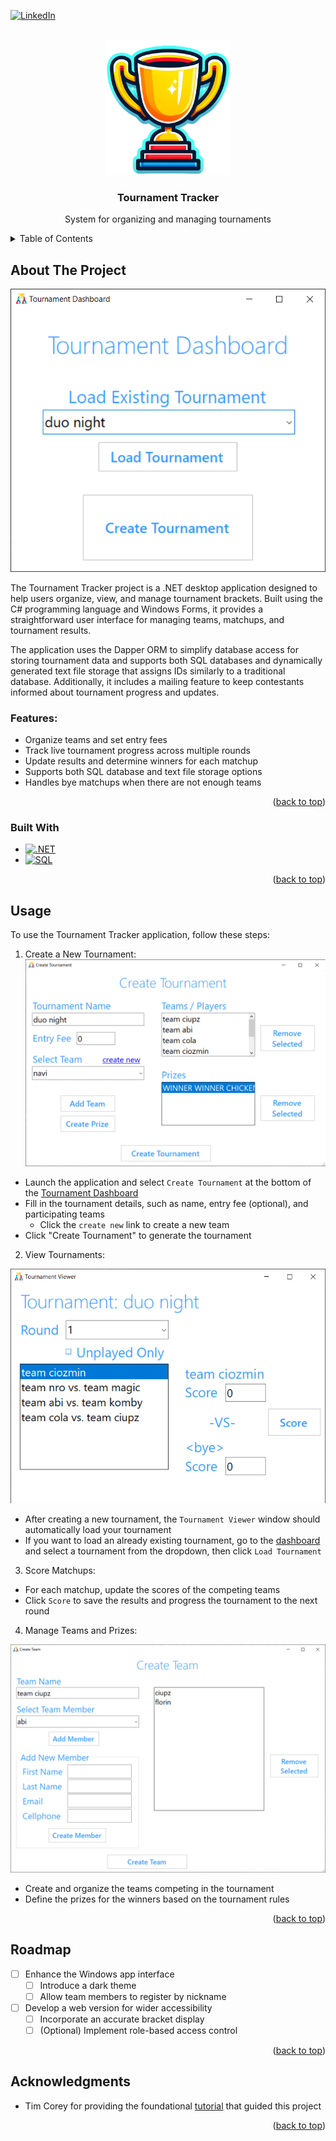 <!-- Improved compatibility of back to top link: See: https://github.com/othneildrew/Best-README-Template/pull/73 -->
<a name="readme-top"></a>
<!--
*** Thanks for checking out the Best-README-Template. If you have a suggestion
*** that would make this better, please fork the repo and create a pull request
*** or simply open an issue with the tag "enhancement".
*** Don't forget to give the project a star!
*** Thanks again! Now go create something AMAZING! :D
-->



<!-- PROJECT SHIELDS -->
<!--
*** I'm using markdown "reference style" links for readability.
*** Reference links are enclosed in brackets [ ] instead of parentheses ( ).
*** See the bottom of this document for the declaration of the reference variables
*** for contributors-url, forks-url, etc. This is an optional, concise syntax you may use.
*** https://www.markdownguide.org/basic-syntax/#reference-style-links
-->
[![LinkedIn][linkedin-shield]][linkedin-url]



<!-- PROJECT LOGO -->
<br />
<div align="center">
  <a href="https://github.com/ciomin/tournament-tracker">
    <img src="images/logo.png" alt="Logo" width="200">
  </a>

<h3 align="center">Tournament Tracker</h3>

  <p align="center">
    System for organizing and managing tournaments
    <br />
  </p>
</div>



<!-- TABLE OF CONTENTS -->
<details>
  <summary>Table of Contents</summary>
  <ol>
    <li>
      <a href="#about-the-project">About The Project</a>
      <ul>
        <li><a href="#built-with">Built With</a></li>
      </ul>
    </li>
    <li><a href="#usage">Usage</a></li>
    <li><a href="#roadmap">Roadmap</a></li>
    <li><a href="#acknowledgments">Acknowledgments</a></li>
  </ol>
</details>



<!-- ABOUT THE PROJECT -->
## About The Project

<a name="dashboard"></a>
<div align="center">
    <img src="images/tournament_dashboard.png" alt="Dashboard">
</div>

The Tournament Tracker project is a .NET desktop application designed to help users organize, view, and manage tournament brackets. Built using the C# programming language and Windows Forms, it provides a straightforward user interface for managing teams, matchups, and tournament results.

The application uses the Dapper ORM to simplify database access for storing tournament data and supports both SQL databases and dynamically generated text file storage that assigns IDs similarly to a traditional database. Additionally, it includes a mailing feature to keep contestants informed about tournament progress and updates.

### Features:

- Organize teams and set entry fees
- Track live tournament progress across multiple rounds
- Update results and determine winners for each matchup
- Supports both SQL database and text file storage options
- Handles bye matchups when there are not enough teams

<p align="right">(<a href="#readme-top">back to top</a>)</p>



### Built With

* [![.NET][dotNET]][dotNET-url]
* [![SQL][MSSQL]][MSSQL-url]

<p align="right">(<a href="#readme-top">back to top</a>)</p>



<!-- USAGE EXAMPLES -->
## Usage

To use the Tournament Tracker application, follow these steps:

1. Create a New Tournament:
![Create](images/tournament_creation.png)
- Launch the application and select `Create Tournament` at the bottom of the [Tournament Dashboard](#dashboard)
- Fill in the tournament details, such as name, entry fee (optional), and participating teams
  - Click the `create new` link to create a new team
- Click "Create Tournament" to generate the tournament

2. View Tournaments:
<div align="center">
    <img src="images/tournament_viewer.png" alt="Viewer">
</div>

- After creating a new tournament, the `Tournament Viewer` window should automatically load your tournament
- If you want to load an already existing tournament, go to the [dashboard](#dashboard) and select a tournament from the dropdown, then click `Load Tournament`

3. Score Matchups:
- For each matchup, update the scores of the competing teams
- Click `Score` to save the results and progress the tournament to the next round

4. Manage Teams and Prizes:
<div align="center">
    <img src="images/team_creation.png" alt="Team">
</div>

- Create and organize the teams competing in the tournament
- Define the prizes for the winners based on the tournament rules

<p align="right">(<a href="#readme-top">back to top</a>)</p>



<!-- ROADMAP -->
## Roadmap

- [ ] Enhance the Windows app interface
    - [ ] Introduce a dark theme
    - [ ] Allow team members to register by nickname
- [ ] Develop a web version for wider accessibility
    - [ ] Incorporate an accurate bracket display
    - [ ] (Optional) Implement role-based access control

<p align="right">(<a href="#readme-top">back to top</a>)</p>



<!-- ACKNOWLEDGMENTS -->
## Acknowledgments

* Tim Corey for providing the foundational [tutorial](https://www.youtube.com/playlist?list=PLLWMQd6PeGY3t63w-8MMIjIyYS7MsFcCi) that guided this project

<p align="right">(<a href="#readme-top">back to top</a>)</p>



<!-- MARKDOWN LINKS & IMAGES -->
<!-- https://www.markdownguide.org/basic-syntax/#reference-style-links -->
[linkedin-shield]: https://img.shields.io/badge/-LinkedIn-black.svg?style=for-the-badge&logo=linkedin&colorB=555
[linkedin-url]: https://www.linkedin.com/in/cosmin-iacobut/
[product-screenshot]: images/tournament_dashboard.png
[dotNET]: https://img.shields.io/badge/.NET_Framework-2a166a?style=for-the-badge&logo=dotnet&logoColor=%23cbbff2
[dotNET-url]: https://dotnet.microsoft.com/en-us/
[MSSQL]: https://img.shields.io/badge/SQL_Server-107391?style=for-the-badge&logo=microsoftsqlserver
[MSSQL-url]: https://www.microsoft.com/en-us/sql-server/

